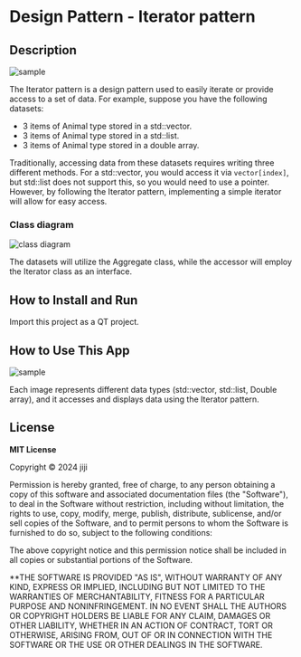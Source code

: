 # Design Pattern - Iterator pattern

## Description

![sample](https://private-user-images.githubusercontent.com/104809324/326429339-629b8b16-5dd7-4cf6-bbf9-74a062905933.gif?jwt=eyJhbGciOiJIUzI1NiIsInR5cCI6IkpXVCJ9.eyJpc3MiOiJnaXRodWIuY29tIiwiYXVkIjoicmF3LmdpdGh1YnVzZXJjb250ZW50LmNvbSIsImtleSI6ImtleTUiLCJleHAiOjE3MTQ0NDg4NDYsIm5iZiI6MTcxNDQ0ODU0NiwicGF0aCI6Ii8xMDQ4MDkzMjQvMzI2NDI5MzM5LTYyOWI4YjE2LTVkZDctNGNmNi1iYmY5LTc0YTA2MjkwNTkzMy5naWY_WC1BbXotQWxnb3JpdGhtPUFXUzQtSE1BQy1TSEEyNTYmWC1BbXotQ3JlZGVudGlhbD1BS0lBVkNPRFlMU0E1M1BRSzRaQSUyRjIwMjQwNDMwJTJGdXMtZWFzdC0xJTJGczMlMkZhd3M0X3JlcXVlc3QmWC1BbXotRGF0ZT0yMDI0MDQzMFQwMzQyMjZaJlgtQW16LUV4cGlyZXM9MzAwJlgtQW16LVNpZ25hdHVyZT1mNDA5Y2QwODNkN2E0M2EyNDAzNzI3ZWU3ZmVkMGE5ZjAyM2RmMzVhMjY5MmJkNTkyZWViMjFmYTcyNGEwODA0JlgtQW16LVNpZ25lZEhlYWRlcnM9aG9zdCZhY3Rvcl9pZD0wJmtleV9pZD0wJnJlcG9faWQ9MCJ9.mDxVvaLC3Jx5Ee_Ulef1xBo8UIiTd9x7k26rDkuHZXA)

The Iterator pattern is a design pattern used to easily iterate or provide access to a set of data. For example, suppose you have the following datasets:

- 3 items of Animal type stored in a std::vector.
- 3 items of Animal type stored in a std::list.
- 3 items of Animal type stored in a double array.

Traditionally, accessing data from these datasets requires writing three different methods. For a std::vector, you would access it via `vector[index]`, but std::list does not support this, so you would need to use a pointer. However, by following the Iterator pattern, implementing a simple iterator will allow for easy access.

### Class diagram

![class diagram](https://private-user-images.githubusercontent.com/104809324/326658229-540224f3-09fd-4851-8985-6a042a056fb7.png?jwt=eyJhbGciOiJIUzI1NiIsInR5cCI6IkpXVCJ9.eyJpc3MiOiJnaXRodWIuY29tIiwiYXVkIjoicmF3LmdpdGh1YnVzZXJjb250ZW50LmNvbSIsImtleSI6ImtleTUiLCJleHAiOjE3MTQ0NDgzNDAsIm5iZiI6MTcxNDQ0ODA0MCwicGF0aCI6Ii8xMDQ4MDkzMjQvMzI2NjU4MjI5LTU0MDIyNGYzLTA5ZmQtNDg1MS04OTg1LTZhMDQyYTA1NmZiNy5wbmc_WC1BbXotQWxnb3JpdGhtPUFXUzQtSE1BQy1TSEEyNTYmWC1BbXotQ3JlZGVudGlhbD1BS0lBVkNPRFlMU0E1M1BRSzRaQSUyRjIwMjQwNDMwJTJGdXMtZWFzdC0xJTJGczMlMkZhd3M0X3JlcXVlc3QmWC1BbXotRGF0ZT0yMDI0MDQzMFQwMzM0MDBaJlgtQW16LUV4cGlyZXM9MzAwJlgtQW16LVNpZ25hdHVyZT05YmRlNGZiNzM5NTAzNGYyNTE4YTQzMGNmMDQyMzIwZGJhZjU2NGEwZWY2NzNhOGExMmQ5MTM3ZjJkOTZhMzc1JlgtQW16LVNpZ25lZEhlYWRlcnM9aG9zdCZhY3Rvcl9pZD0wJmtleV9pZD0wJnJlcG9faWQ9MCJ9.kBUOx7B6XuKV6bBeuwajPtL_gqE3WOiKyTCeOQaHS3U)

The datasets will utilize the Aggregate class, while the accessor will employ the Iterator class as an interface.

## How to Install and Run

Import this project as a QT project.

## How to Use This App

![sample](https://private-user-images.githubusercontent.com/104809324/326429339-629b8b16-5dd7-4cf6-bbf9-74a062905933.gif?jwt=eyJhbGciOiJIUzI1NiIsInR5cCI6IkpXVCJ9.eyJpc3MiOiJnaXRodWIuY29tIiwiYXVkIjoicmF3LmdpdGh1YnVzZXJjb250ZW50LmNvbSIsImtleSI6ImtleTUiLCJleHAiOjE3MTQ0NDg4NDYsIm5iZiI6MTcxNDQ0ODU0NiwicGF0aCI6Ii8xMDQ4MDkzMjQvMzI2NDI5MzM5LTYyOWI4YjE2LTVkZDctNGNmNi1iYmY5LTc0YTA2MjkwNTkzMy5naWY_WC1BbXotQWxnb3JpdGhtPUFXUzQtSE1BQy1TSEEyNTYmWC1BbXotQ3JlZGVudGlhbD1BS0lBVkNPRFlMU0E1M1BRSzRaQSUyRjIwMjQwNDMwJTJGdXMtZWFzdC0xJTJGczMlMkZhd3M0X3JlcXVlc3QmWC1BbXotRGF0ZT0yMDI0MDQzMFQwMzQyMjZaJlgtQW16LUV4cGlyZXM9MzAwJlgtQW16LVNpZ25hdHVyZT1mNDA5Y2QwODNkN2E0M2EyNDAzNzI3ZWU3ZmVkMGE5ZjAyM2RmMzVhMjY5MmJkNTkyZWViMjFmYTcyNGEwODA0JlgtQW16LVNpZ25lZEhlYWRlcnM9aG9zdCZhY3Rvcl9pZD0wJmtleV9pZD0wJnJlcG9faWQ9MCJ9.mDxVvaLC3Jx5Ee_Ulef1xBo8UIiTd9x7k26rDkuHZXA)

Each image represents different data types (std::vector, std::list, Double array), and it accesses and displays data using the Iterator pattern.

## License

**MIT License**

Copyright © 2024 jiji

Permission is hereby granted, free of charge, to any person obtaining a copy of this software and associated documentation files (the "Software"), to deal in the Software without restriction, including without limitation, the rights to use, copy, modify, merge, publish, distribute, sublicense, and/or sell copies of the Software, and to permit persons to whom the Software is furnished to do so, subject to the following conditions:

The above copyright notice and this permission notice shall be included in all copies or substantial portions of the Software.

\*\*THE SOFTWARE IS PROVIDED "AS IS", WITHOUT WARRANTY OF ANY KIND, EXPRESS OR IMPLIED, INCLUDING BUT NOT LIMITED TO THE WARRANTIES OF MERCHANTABILITY, FITNESS FOR A PARTICULAR PURPOSE AND NONINFRINGEMENT. IN NO EVENT SHALL THE AUTHORS OR COPYRIGHT HOLDERS BE LIABLE FOR ANY CLAIM, DAMAGES OR OTHER LIABILITY, WHETHER IN AN ACTION OF CONTRACT, TORT OR OTHERWISE, ARISING FROM, OUT OF OR IN CONNECTION WITH THE SOFTWARE OR THE USE OR OTHER DEALINGS IN THE SOFTWARE.
